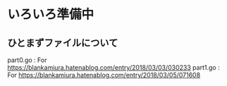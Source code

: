 # いろいろ準備中
## ひとまずファイルについて
part0.go  : For https://blankamiura.hatenablog.com/entry/2018/03/03/030233
part1.go  : For https://blankamiura.hatenablog.com/entry/2018/03/05/071608
